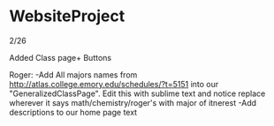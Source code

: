 # WebsiteProject

 


2/26

Added Class page+ Buttons

Roger:
  -Add All majors names from http://atlas.college.emory.edu/schedules/?t=5151 into our "GeneralizedClassPage". Edit this with sublime text and notice replace wherever it says math/chemistry/roger's with major of itnerest
  -Add descriptions to our home page text
